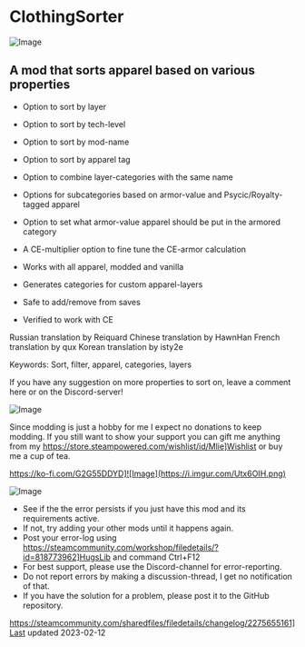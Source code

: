 # ClothingSorter

![Image](https://i.imgur.com/buuPQel.png)


## A mod that sorts apparel based on various properties




- Option to sort by layer
- Option to sort by tech-level
- Option to sort by mod-name
- Option to sort by apparel tag




- Option to combine layer-categories with the same name
- Options for subcategories based on armor-value and Psycic/Royalty-tagged apparel
- Option to set what armor-value apparel should be put in the armored category
- A CE-multiplier option to fine tune the CE-armor calculation




- Works with all apparel, modded and vanilla
- Generates categories for custom apparel-layers
- Safe to add/remove from saves
- Verified to work with CE



Russian translation by Reiquard
Chinese translation by HawnHan
French translation by qux
Korean translation by isty2e

Keywords: Sort, filter, apparel, categories, layers

If you have any suggestion on more properties to sort on, leave a comment here or on the Discord-server!

![Image](https://i.imgur.com/O0IIlYj.png)

Since modding is just a hobby for me I expect no donations to keep modding. If you still want to show your support you can gift me anything from my https://store.steampowered.com/wishlist/id/Mlie]Wishlist or buy me a cup of tea.

https://ko-fi.com/G2G55DDYD]![Image](https://i.imgur.com/Utx6OIH.png)


![Image](https://i.imgur.com/PwoNOj4.png)



-  See if the the error persists if you just have this mod and its requirements active.
-  If not, try adding your other mods until it happens again.
-  Post your error-log using https://steamcommunity.com/workshop/filedetails/?id=818773962]HugsLib and command Ctrl+F12
-  For best support, please use the Discord-channel for error-reporting.
-  Do not report errors by making a discussion-thread, I get no notification of that.
-  If you have the solution for a problem, please post it to the GitHub repository.




https://steamcommunity.com/sharedfiles/filedetails/changelog/2275655161]Last updated 2023-02-12
